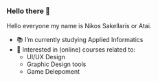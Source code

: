 ### Hello there 👋

Hello everyone my name is Nikos Sakellaris or Atai. 

- :books: I’m currently studying Applied Informatics
- :paperclip: Interested in (online) courses related to:
  - UI/UX Design
  - Graphic Design tools
  - Game Delepoment
